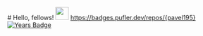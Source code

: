 \# Hello, fellows! <img src="https://raw.githubusercontent.com/MartinHeinz/MartinHeinz/master/wave.gif" width="30px">
https://badges.pufler.dev/repos/{pavel195}
[![Years Badge](https://badges.pufler.dev/years/pujux)](https://badges.pufler.dev)
